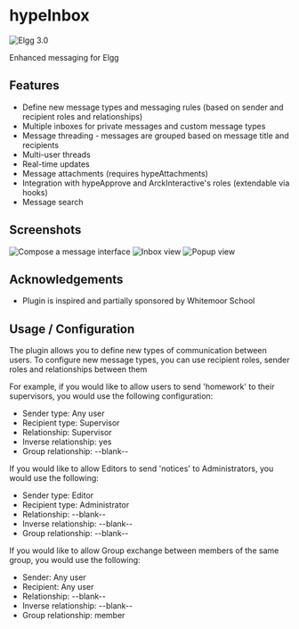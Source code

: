 hypeInbox
===========
![Elgg 3.0](https://img.shields.io/badge/Elgg-3.0-orange.svg?style=flat-square)

Enhanced messaging for Elgg

## Features

* Define new message types and messaging rules (based on sender and recipient roles and relationships)
* Multiple inboxes for private messages and custom message types
* Message threading - messages are grouped based on message title and recipients
* Multi-user threads
* Real-time updates
* Message attachments (requires hypeAttachments)
* Integration with hypeApprove and ArckInteractive's roles (extendable via hooks)
* Message search

## Screenshots

![Compose a message interface](https://raw.github.com/hypeJunction/hypeInbox/master/screenshots/compose.png "Compose")
![Inbox view](https://raw.github.com/hypeJunction/hypeInbox/master/screenshots/inbox.png "Inbox")
![Popup view](https://raw.github.com/hypeJunction/hypeInbox/master/screenshots/popup.png "Popup")

## Acknowledgements

* Plugin is inspired and partially sponsored by Whitemoor School

## Usage / Configuration

The plugin allows you to define new types of communication between users. To configure new message types,
you can use recipient roles, sender roles and relationships between them

For example, if you would like to allow users to send 'homework' to their supervisors, you would use the following configuration:

 * Sender type: Any user
 * Recipient type: Supervisor
 * Relationship: Supervisor
 * Inverse relationship: yes
 * Group relationship: --blank--

If you would like to allow Editors to send 'notices' to Administrators, you would use the following:

 * Sender type: Editor
 * Recipient type: Administrator
 * Relationship: --blank--
 * Inverse relationship: --blank--
 * Group relationship: --blank--

If you would like to allow Group exchange between members of the same group, you would use the following:

 * Sender: Any user
 * Recipient: Any user
 * Relationship: --blank--
 * Inverse relationship: --blank--
 * Group relationship: member
